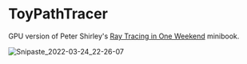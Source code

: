 # ToyPathTracer
GPU version of Peter Shirley's [Ray Tracing in One Weekend](https://raytracing.github.io/books/RayTracingInOneWeekend.html) minibook.

![Snipaste_2022-03-24_22-26-07](https://user-images.githubusercontent.com/8080203/159938370-4613ef1a-9fe7-425d-a2e0-7d8984731d3b.png)
